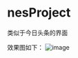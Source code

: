 # nesProject
类似于今日头条的界面


效果图如下：
![image](https://github.com/YourAcountName/ProjectName/blob/master/2.gif ) 



